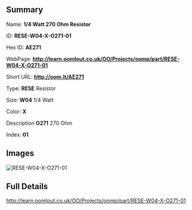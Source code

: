 

## Summary
 
Name: __1/4 Watt 270 Ohm Resistor__

ID: __RESE-W04-X-O271-01__

Hex ID: __AE271__

WebPage: __http://learn.oomlout.co.uk/OO/Projects/oomp/part/RESE-W04-X-O271-01__

Short URL: __http://oom.lt/AE271__


Type: __RESE__ Resistor 

Size: __W04__ 1/4 Watt 

Color: __X__  

Description __O271__ 270 Ohm 

Index: __01__


## Images
![RESE-W04-X-O271-01](http://oomlout.com/oomp-gen/parts/RESE-W04-X-O271-01/RESE-W04-X-O271-01_420.jpg)



## Full Details

 http://learn.oomlout.co.uk/OO/Projects/oomp/part/RESE-W04-X-O271-01















